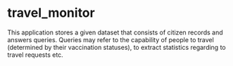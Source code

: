 # travel_monitor
This application stores a given dataset that consists of citizen records and answers queries. Queries may refer to the capability of people to travel (determined by their vaccination statuses), to extract statistics regarding to travel requests etc.
